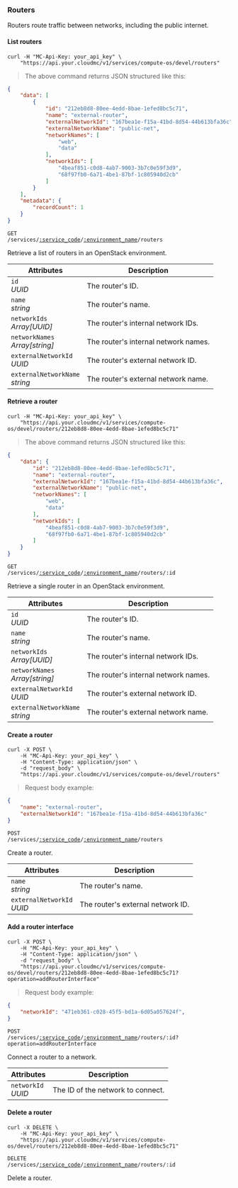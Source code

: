 ### Routers

Routers route traffic between networks, including the public internet.

#### List routers

```shell
curl -H "MC-Api-Key: your_api_key" \
    "https://api.your.cloudmc/v1/services/compute-os/devel/routers"
```
> The above command returns JSON structured like this:

```json
{
    "data": [
        {
            "id": "212eb8d8-80ee-4edd-8bae-1efed8bc5c71",
            "name": "external-router",
            "externalNetworkId": "167bea1e-f15a-41bd-8d54-44b613bfa36c",
            "externalNetworkName": "public-net",
            "networkNames": [
                "web",
                "data"
            ],
            "networkIds": [
                "4beaf851-c0d8-4ab7-9003-3b7c0e59f3d9",
                "68f97fb0-6a71-4be1-87bf-1c805940d2cb"
            ]
        }
    ],
    "metadata": {
        "recordCount": 1
    }
}
```

<code>GET /services/<a href="#administration-service-connections">:service_code</a>/<a href="#administration-environments">:environment_name</a>/routers</code>

Retrieve a list of routers in an OpenStack environment.

| Attributes                            | Description                         |
| ------------------------------------- | ----------------------------------- |
| `id`<br/>*UUID*                         | The router's ID.                     |
| `name`<br/>*string*                     | The router's name.                   |
| `networkIds`<br/>*Array[UUID]*          | The router's internal network IDs.   |
| `networkNames`<br/>*Array[string]*      | The router's internal network names. |
| `externalNetworkId`<br/>*UUID*          | The router's external network ID.    |
| `externalNetworkName`<br/>*string*      | The router's external network name.  |

#### Retrieve a router

```shell
curl -H "MC-Api-Key: your_api_key" \
    "https://api.your.cloudmc/v1/services/compute-os/devel/routers/212eb8d8-80ee-4edd-8bae-1efed8bc5c71"
```
> The above command returns JSON structured like this:

```json
{
    "data": {
        "id": "212eb8d8-80ee-4edd-8bae-1efed8bc5c71",
        "name": "external-router",
        "externalNetworkId": "167bea1e-f15a-41bd-8d54-44b613bfa36c",
        "externalNetworkName": "public-net",
        "networkNames": [
            "web",
            "data"
        ],
        "networkIds": [
            "4beaf851-c0d8-4ab7-9003-3b7c0e59f3d9",
            "68f97fb0-6a71-4be1-87bf-1c805940d2cb"
        ]
    }
}
```

<code>GET /services/<a href="#administration-service-connections">:service_code</a>/<a href="#administration-environments">:environment_name</a>/routers/:id</code>

Retrieve a single router in an OpenStack environment.

| Attributes                            | Description                         |
| ------------------------------------- | ----------------------------------- |
| `id`<br/>*UUID*                         | The router's ID.                     |
| `name`<br/>*string*                     | The router's name.                   |
| `networkIds`<br/>*Array[UUID]*          | The router's internal network IDs.   |
| `networkNames`<br/>*Array[string]*      | The router's internal network names. |
| `externalNetworkId`<br/>*UUID*          | The router's external network ID.    |
| `externalNetworkName`<br/>*string*      | The router's external network name.  |

#### Create a router

```shell
curl -X POST \
    -H "MC-Api-Key: your_api_key" \
    -H "Content-Type: application/json" \
    -d "request_body" \
    "https://api.your.cloudmc/v1/services/compute-os/devel/routers"
```
> Request body example:

```json
{
    "name": "external-router",
    "externalNetworkId": "167bea1e-f15a-41bd-8d54-44b613bfa36c"
}
```

<code>POST /services/<a href="#administration-service-connections">:service_code</a>/<a href="#administration-environments">:environment_name</a>/routers</code>

Create a router.

| Attributes                            | Description                         |
| ------------------------------------- | ----------------------------------- |
| `name`<br/>*string*                     | The router's name.                   |
| `externalNetworkId`<br/>*UUID*          | The router's external network ID.   |

#### Add a router interface

```shell
curl -X POST \
    -H "MC-Api-Key: your_api_key" \
    -H "Content-Type: application/json" \
    -d "request_body" \
    "https://api.your.cloudmc/v1/services/compute-os/devel/routers/212eb8d8-80ee-4edd-8bae-1efed8bc5c71?operation=addRouterInterface"
```
> Request body example:

```json
{
    "networkId": "471eb361-c028-45f5-bd1a-6d05a057624f",
}
```

<code>POST /services/<a href="#administration-service-connections">:service_code</a>/<a href="#administration-environments">:environment_name</a>/routers/:id?operation=addRouterInterface</code>

Connect a router to a network.

| Attributes                            | Description                         |
| ------------------------------------- | ----------------------------------- |
| `networkId`<br/>*UUID*                | The ID of the network to connect.    |


#### Delete a router

```shell
curl -X DELETE \
    -H "MC-Api-Key: your_api_key" \
    "https://api.your.cloudmc/v1/services/compute-os/devel/routers/212eb8d8-80ee-4edd-8bae-1efed8bc5c71"
```

<code>DELETE /services/<a href="#administration-service-connections">:service_code</a>/<a href="#administration-environments">:environment_name</a>/routers/:id</code>

Delete a router.
